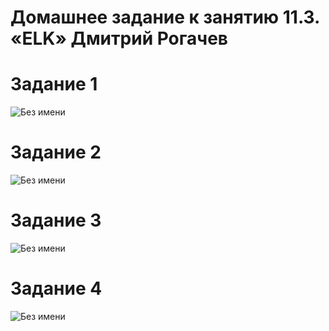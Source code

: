 # Домашнее задание к занятию 11.3. «ELK» Дмитрий Рогачев

# Задание 1
![Без имени](https://user-images.githubusercontent.com/118626944/215280050-57e6dbed-3a16-4e7e-880a-85fb93c3f678.png)

# Задание 2
![Без имени](https://user-images.githubusercontent.com/118626944/215280185-7c10b802-bad1-4451-b090-3144f0ff453e.png)



# Задание 3
![Без имени](https://user-images.githubusercontent.com/118626944/215285973-3541c484-007b-4390-96f4-02f917e8b0d3.png)

# Задание 4
![Без имени](https://user-images.githubusercontent.com/118626944/215286152-c5dc00ea-46af-4335-a57a-7339ac616d4d.jpg)
